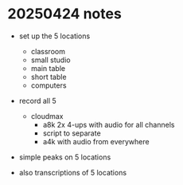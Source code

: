 # 20250424 notes

- set up the 5 locations
    - classroom
    - small studio
    - main table
    - short table
    - computers
- record all 5
    - cloudmax
        - a8k 2x 4-ups with audio for all channels
        - script to separate
        - a4k with audio from everywhere

- simple peaks on 5 locations
- also transcriptions of 5 locations
